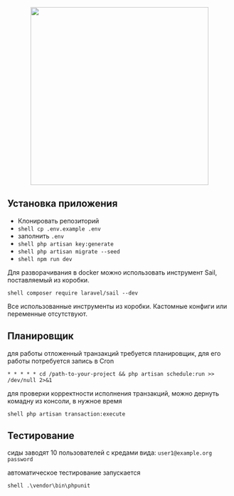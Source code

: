<p align="center"><a href="https://laravel.com" target="_blank"><img src="https://raw.githubusercontent.com/laravel/art/master/logo-lockup/5%20SVG/2%20CMYK/1%20Full%20Color/laravel-logolockup-cmyk-red.svg" width="400"></a></p>

## Установка приложения
- Клонировать репозиторий
- ```shell cp .env.example .env```
- заполнить `.env`
- ```shell php artisan key:generate```
- ```shell php artisan migrate --seed```
- ```shell npm run dev```

Для разворачивания в docker можно использовать инструмент Sail, поставляемый из коробки.

```shell composer require laravel/sail --dev```

Все использованные инструменты из коробки. Кастомные конфиги или переменные отсутствуют. 

## Планировщик
для работы отложенный транзакций требуется планировщик, 
для его работы потребуется запись в Cron

```* * * * * cd /path-to-your-project && php artisan schedule:run >> /dev/null 2>&1```

для проверки корректности исполнения транзакций, можно дернуть комадну из консоли,
в нужное время

```shell php artisan transaction:execute```

## Тестирование
сиды заводят 10 пользователей с кредами вида:
`user1@example.org password`

автоматическое тестирование запускается

```shell .\vendor\bin\phpunit```
